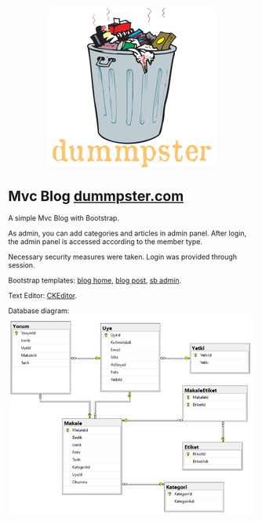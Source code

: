 <p align="center">
  <img width="350" height="325" src="./MvcBlogg/Content/logo4.png">
</p>

# Mvc Blog [dummpster.com](http://dummpster.com)

A simple Mvc Blog with Bootstrap.

As admin, you can add categories and articles in admin panel. After login, the admin panel is accessed according to the member type.

Necessary security measures were taken. Login was provided through session.

Bootstrap templates: [blog home](https://startbootstrap.com/templates/blog-home/), [blog post](https://startbootstrap.com/templates/blog-post/), [sb admin](https://startbootstrap.com/templates/sb-admin/).

Text Editor: [CKEditor](https://ckeditor.com/ckeditor-4/).

Database diagram: ![diagram](/MvcBlogg/Content/diagram.png)
